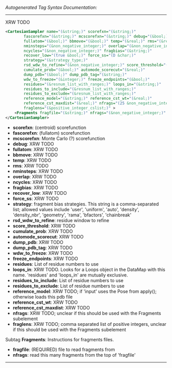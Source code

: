 <!-- THIS IS AN AUTOGENERATED FILE: Don't edit it directly, instead change the schema definition in the code itself. -->

_Autogenerated Tag Syntax Documentation:_

---
XRW TODO

```xml
<CartesianSampler name="(&string;)" scorefxn="(&string;)"
        fascorefxn="(&string;)" mcscorefxn="(&string;)" debug="(&bool;)"
        fullatom="(&bool;)" bbmove="(&bool;)" temp="(&real;)" rms="(&real;)"
        nminsteps="(&non_negative_integer;)" overlap="(&non_negative_integer;)"
        ncycles="(&non_negative_integer;)" fragbias="(&string;)"
        recover_low="(true &bool;)" force_ss="(D &char;)"
        strategy="(&strategy_type;)"
        rsd_wdw_to_refine="(&non_negative_integer;)" score_threshold="(&real;)"
        cumulate_prob="(&bool;)" automode_scorecut="(&real;)"
        dump_pdb="(&bool;)" dump_pdb_tag="(&string;)"
        wdw_to_freeze="(&integer;)" freeze_endpoints="(&bool;)"
        residues="(&resnum_list_with_ranges;)" loops_in="(&string;)"
        residues_to_include="(&resnum_list_with_ranges;)"
        residues_to_exclude="(&resnum_list_with_ranges;)"
        reference_model="(&string;)" reference_cst_wt="(&real;)"
        reference_cst_maxdist="(&real;)" nfrags="(25 &non_negative_integer;)"
        fraglens="(&positive_integer_cslist;)" >
    <Fragments fragfile="(&string;)" nfrags="(&non_negative_integer;)" />
</CartesianSampler>
```

-   **scorefxn**: (centroid) scorefunction
-   **fascorefxn**: (fullatom) scorefunction
-   **mcscorefxn**: Monte Carlo (?) scorefunction
-   **debug**: XRW TODO
-   **fullatom**: XRW TODO
-   **bbmove**: XRW TODO
-   **temp**: XRW TODO
-   **rms**: XRW TODO
-   **nminsteps**: XRW TODO
-   **overlap**: XRW TODO
-   **ncycles**: XRW TODO
-   **fragbias**: XRW TODO
-   **recover_low**: XRW TODO
-   **force_ss**: XRW TODO
-   **strategy**: fragment bias strategies.  This string is a comma-separated list; allowed values include 'user', 'uniform', 'auto', 'density', 'density_nbr', 'geometry', 'rama', 'bfactors', 'chainbreak'
-   **rsd_wdw_to_refine**: residue window to refine
-   **score_threshold**: XRW TODO
-   **cumulate_prob**: XRW TODO
-   **automode_scorecut**: XRW TODO
-   **dump_pdb**: XRW TODO
-   **dump_pdb_tag**: XRW TODO
-   **wdw_to_freeze**: XRW TODO
-   **freeze_endpoints**: XRW TODO
-   **residues**: List of residue numbers to use
-   **loops_in**: XRW TODO.  Looks for a Loops object in the DataMap with this name. 'residues' and 'loops_in' are mutually exclusive.
-   **residues_to_include**: List of residue numbers to use
-   **residues_to_exclude**: List of residue numbers to use
-   **reference_model**: XRW TODO; if 'input' uses the Pose from apply(); otherwise loads this pdb file
-   **reference_cst_wt**: XRW TODO
-   **reference_cst_maxdist**: XRW TODO
-   **nfrags**: XRW TODO; unclear if this should be used with the Fragments subelement
-   **fraglens**: XRW TODO; comma separated list of positive integers, unclear if this should be used with the Fragments subelement


Subtag **Fragments**:   Instructions for fragments files.

-   **fragfile**: (REQUIRED) file to read fragments from
-   **nfrags**: read this many fragments from the top of 'fragfile'

---
